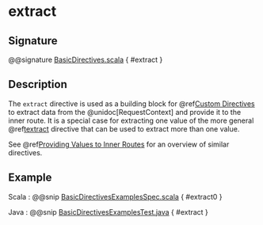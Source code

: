 # extract

## Signature

@@signature [BasicDirectives.scala]($akka-http$/akka-http/src/main/scala/akka/http/scaladsl/server/directives/BasicDirectives.scala) { #extract }

## Description

The `extract` directive is used as a building block for @ref[Custom Directives](../custom-directives.md) to extract data from the
@unidoc[RequestContext] and provide it to the inner route. It is a special case for extracting one value of the more
general @ref[textract](textract.md) directive that can be used to extract more than one value.

See @ref[Providing Values to Inner Routes](index.md#providedirectives) for an overview of similar directives.

## Example

Scala
:  @@snip [BasicDirectivesExamplesSpec.scala]($test$/scala/docs/http/scaladsl/server/directives/BasicDirectivesExamplesSpec.scala) { #extract0 }

Java
:  @@snip [BasicDirectivesExamplesTest.java]($test$/java/docs/http/javadsl/server/directives/BasicDirectivesExamplesTest.java) { #extract }
